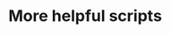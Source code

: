 # More helpful scripts

[.source]: https://www.linux-tips-and-tricks.de/en/raspibackupcategorye/508-raspibackup-nuetzliche-hilfsprogramme-2
[.source]: https://www.linux-tips-and-tricks.de/de/raspibackupcategoried/507-raspibackup-nuetzliche-hilfsprogramme
